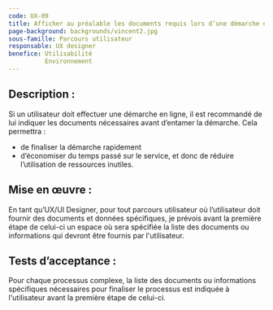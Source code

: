 ```yaml
---
code: UX-09
title: Afficher au préalable les documents requis lors d’une démarche en ligne
page-background: backgrounds/vincent2.jpg
sous-famille: Parcours utilisateur
responsable: UX designer
benefice: Utilisabilité
          Environnement
---
```

## Description :

Si un utilisateur doit effectuer une démarche en ligne, il est recommandé de lui indiquer les documents nécessaires avant d’entamer la démarche.
Cela permettra :

* de finaliser la démarche rapidement
* d’économiser du temps passé sur le service, et donc de réduire l’utilisation de ressources inutiles.

## Mise en œuvre :

En tant qu’UX/UI Designer, pour tout parcours utilisateur où l’utilisateur doit fournir des documents et données spécifiques, je prévois avant la première étape de celui-ci un espace où sera spécifiée la liste des documents ou informations qui devront être fournis par l'utilisateur.

## Tests d’acceptance :

Pour chaque processus complexe, la liste des documents ou informations spécifiques nécessaires pour finaliser le processus est indiquée à l'utilisateur avant la première étape de celui-ci.
